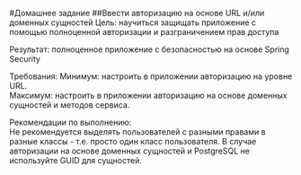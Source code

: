 #Домашнее задание
##Ввести авторизацию на основе URL и/или доменных сущностей
Цель: научиться защищать приложение с помощью полноценной авторизации и разграничением прав доступа 

Результат: полноценное приложение с безопасностью на основе Spring Security

Требования:
    Минимум: настроить в приложении авторизацию на уровне URL.  
    Максимум: настроить в приложении авторизацию на основе доменных сущностей и методов сервиса.  

Рекомендации по выполнению:  
    Не рекомендуется выделять пользователей с разными правами в разные классы - т.е. просто один класс пользователя.
    В случае авторизации на основе доменных сущностей и PostgreSQL не используйте GUID для сущностей.
